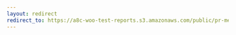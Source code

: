 ```yaml
---
layout: redirect
redirect_to: https://a8c-woo-test-reports.s3.amazonaws.com/public/pr-merge/41213/api/index.html
---
```


